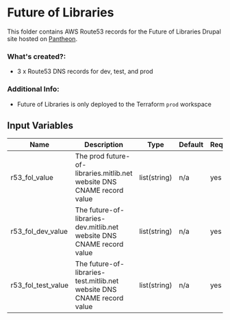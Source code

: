 # Future of Libraries

This folder contains AWS Route53 records for the Future of Libraries Drupal site hosted on [Pantheon](https://pantheon.io/).

### What's created?:
* 3 x Route53 DNS records for dev, test, and prod

### Additional Info:
* Future of Libraries is only deployed to the Terraform `prod` workspace

## Input Variables
| Name | Description | Type | Default | Required |
|------|-------------|------|---------|----------|
| r53\_fol\_value | The prod future\-of\-libraries.mitlib.net website DNS CNAME record value | list(string) | n/a | yes |
| r53\_fol\_dev\_value | The future\-of\-libraries\-dev.mitlib.net website DNS CNAME record value | list(string) | n/a | yes |
| r53\_fol\_test\_value | The future\-of\-libraries\-test.mitlib.net website DNS CNAME record value | list(string) | n/a | yes |
